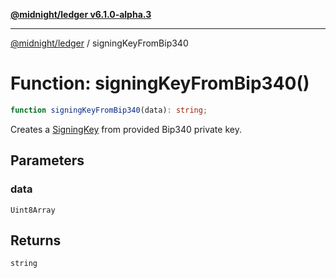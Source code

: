 [**@midnight/ledger v6.1.0-alpha.3**](../README.md)

***

[@midnight/ledger](../globals.md) / signingKeyFromBip340

# Function: signingKeyFromBip340()

```ts
function signingKeyFromBip340(data): string;
```

Creates a [SigningKey](../type-aliases/SigningKey.md) from provided Bip340 private key.

## Parameters

### data

`Uint8Array`

## Returns

`string`
